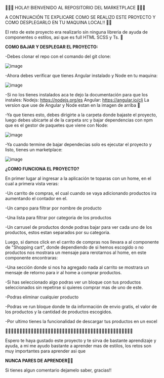 👾👾👾  HOLA!! BIENVENIDO AL REPOSITORIO DEL MARKETPLACE 👾👾👾

A CONTINUACIÓN TE EXPLICARE COMO SE REALIZO ESTE PROYECTO Y COMO DESPLEGARLO EN TU MAQUINA LOCAL!! 🚀🚀

El reto de este proyecto era realizarlo sin ninguna libreria de ayuda de componentes o estilos, asi que es full HTML SCSS y Ts. 👊

**COMO BAJAR Y DESPLEGAR EL PROYECTO:**

-Debes clonar el repo con el comando del git clone:

![image](https://github.com/SerGarHor/Marketplace/assets/93298529/a0345b54-b592-4a10-b9ff-c1eaa5dc155b)

-Ahora debes verificar que tienes Angular instalado y Node en tu maquina:

![image](https://github.com/SerGarHor/Marketplace/assets/93298529/20e60e72-03fa-4654-bd5f-76bb75658e86)

-Si no los tienes instalados aca te dejo la documentación para que los instales:
  Nodejs: https://nodejs.org/es
  Angular: https://angular.io/cli
  La version que use de Angular y Node estan en la imagen de arriba 👦
  
-Ya que tienes esto, debes dirigirte a la carpeta donde bajaste el proyecto, luego debes ubicarte al de la carpeta src y bajar dependencias
 con npm que es el gestor de paquetes que viene con Node:

![image](https://github.com/SerGarHor/Marketplace/assets/93298529/bfabe4c0-f206-4fe5-917b-35fb54ea07e4)

-Ya cuando termine de bajar dependecias solo es ejecutar el proyecto y listo, tienes un marketplace:

![image](https://github.com/SerGarHor/Marketplace/assets/93298529/de095a8c-17b6-4419-b684-5812cce62dfa)


**¿COMO FUNCIONA EL PROYECTO?**

En primer lugar al ingresar a la aplicación te toparas con un home, en el cual a primera vista veras:

-Un carrito de compras, el cual cuando se vaya adicionando productos ira aumentando el contador en el.

-Un campo para filtrar por nombre de producto

-Una lista para filtrar por categoria de los productos

-Un carrusel de productos donde podras bajar para ver cada uno de los productos, estos estan separados por su categoria.

Luego, si damos click en el carrito de compras nos llevara a al componente de "Shopping cart", donde dependiendo de si hemos escogido
o no productos nos mostrara un mensaje para rerotarnos al home, en este componente encontraras:

-Una sección donde si nos ha agregado nada al carrito se mostrara un mensaje de retorno para ir al home a comprar productos.

-Si has seleccionado algo podras ver un bloque con tus productos seleccionados sin repetirse si quieres comprar mas de uno de este.

-Podras eliminar cualquier producto

-Podras ve run bloque donde te da información de envio gratis, el valor de los productos y la cantidad de productos escogidos.

-Por ultimo tienes la funcionalidad de descargar tus productos en un excel

👾👾👾👾👾👾👾👾👾👾👾👾👾👾👾👾👾👾👾👾👾👾👾👾👾👾👾👾👾👾👾👾👾👾👾👾👾👾👾👾👾👾👾👾👾

Espero te haya gustado este proyecto y te sirva de bastante aprendizaje y ayuda, a mi me ayudo bastante a aprender mas de estilos, los retos son muy importantes para aprender asi que

**NUNCA PARES DE APRENDER**👨‍💻

Si tienes algun comentario dejamelo saber, gracias!!








